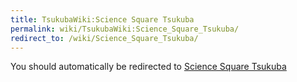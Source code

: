 ```yaml
---
title: TsukubaWiki:Science Square Tsukuba
permalink: wiki/TsukubaWiki:Science_Square_Tsukuba/
redirect_to: /wiki/Science_Square_Tsukuba/
---
```


You should automatically be redirected to [Science Square Tsukuba](/wiki/Science_Square_Tsukuba/)
